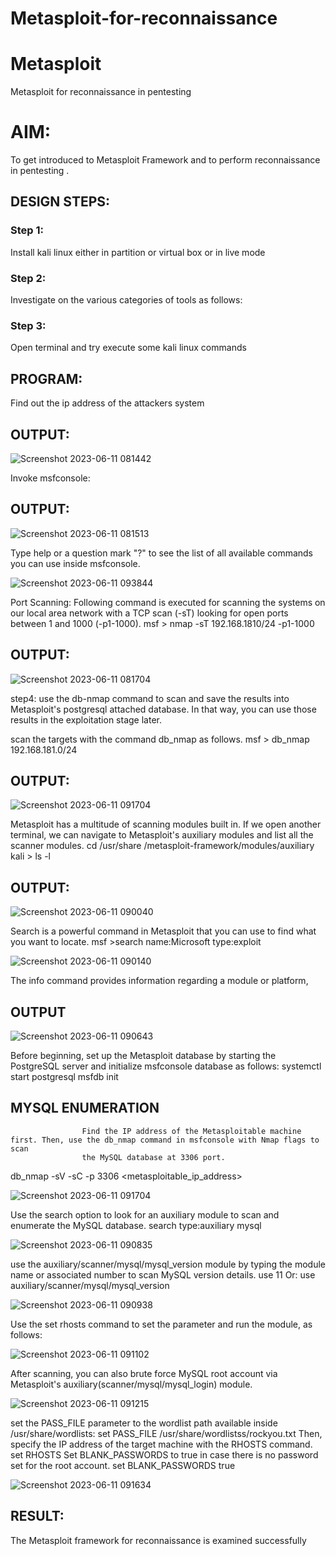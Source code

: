 # Metasploit-for-reconnaissance
# Metasploit
Metasploit for reconnaissance in pentesting

# AIM:

To get introduced to Metasploit Framework and to  perform reconnaissance  in pentesting .

## DESIGN STEPS:

### Step 1:

Install kali linux either in partition or virtual box or in live mode

### Step 2:

Investigate on the various categories of tools as follows:

### Step 3:

Open terminal and try execute some kali linux commands

## PROGRAM:
Find out the ip address of the attackers system

## OUTPUT:

![Screenshot 2023-06-11 081442](https://github.com/praveenst13/Metasploit-for-reconnaissance/assets/118787793/b4069541-3b92-4003-8b62-a8802181e4ba)


Invoke msfconsole:

## OUTPUT:

![Screenshot 2023-06-11 081513](https://github.com/praveenst13/Metasploit-for-reconnaissance/assets/118787793/329df4fa-d60d-40f0-b73f-99eb08ad34c3)



Type help or a question mark "?" to see the list of all available commands you can use inside msfconsole.


![Screenshot 2023-06-11 093844](https://github.com/praveenst13/Metasploit-for-reconnaissance/assets/118787793/28f8f4e2-1b2b-4f10-a526-f9ac1bbb5de6)


Port Scanning:
Following command is executed for scanning the systems on our local area network with a TCP scan (-sT) looking for open ports between 1 and 1000 (-p1-1000).
msf >  nmap -sT 192.168.1810/24 -p1-1000

## OUTPUT:


![Screenshot 2023-06-11 081704](https://github.com/praveenst13/Metasploit-for-reconnaissance/assets/118787793/6ca2d9ae-c61c-4533-95ce-d9ef2861573d)


step4:
use the db-nmap command to scan and save the results into Metasploit's postgresql attached database. In that way, you can use those results in the exploitation stage later.

scan the targets with the command db_nmap as follows.
msf > db_nmap 192.168.181.0/24
## OUTPUT:



![Screenshot 2023-06-11 091704](https://github.com/praveenst13/Metasploit-for-reconnaissance/assets/118787793/9118b2c2-ea43-4b64-bf5e-33616089e9b8)




Metasploit has a multitude of scanning modules built in. If we open another terminal, we can navigate to Metasploit's auxiliary modules and list all the scanner modules.
cd /usr/share /metasploit-framework/modules/auxiliary
kali > ls -l
## OUTPUT:


![Screenshot 2023-06-11 090040](https://github.com/praveenst13/Metasploit-for-reconnaissance/assets/118787793/8d6772bb-22fc-48ad-8ca6-bfaa916e8274)




Search is a powerful command in Metasploit that you can use to find what you want to locate. 
msf >search name:Microsoft type:exploit



![Screenshot 2023-06-11 090140](https://github.com/praveenst13/Metasploit-for-reconnaissance/assets/118787793/1eec15ac-f151-47b2-9b9b-08e4bd115b8f)


The info command provides information regarding a module or platform,

## OUTPUT

![Screenshot 2023-06-11 090643](https://github.com/praveenst13/Metasploit-for-reconnaissance/assets/118787793/d838ad1b-910b-473b-975c-1beb88a8e608)



Before beginning, set up the Metasploit database by starting the PostgreSQL server and initialize msfconsole database as follows:
systemctl start postgresql
msfdb init

## MYSQL ENUMERATION
                    Find the IP address of the Metasploitable machine first. Then, use the db_nmap command in msfconsole with Nmap flags to scan 
                    the MySQL database at 3306 port.
db_nmap -sV -sC -p 3306 <metasploitable_ip_address>



![Screenshot 2023-06-11 091704](https://github.com/praveenst13/Metasploit-for-reconnaissance/assets/118787793/3f864ba1-c0b9-4568-836b-2d567f63e98f)





Use the search option to look for an auxiliary module to scan and enumerate the MySQL database.
search type:auxiliary mysql


![Screenshot 2023-06-11 090835](https://github.com/praveenst13/Metasploit-for-reconnaissance/assets/118787793/05deb83c-a488-465e-98ee-83195e163903)





use the auxiliary/scanner/mysql/mysql_version module by typing the module name or associated number to scan MySQL version details.
use 11
Or:
use auxiliary/scanner/mysql/mysql_version



![Screenshot 2023-06-11 090938](https://github.com/praveenst13/Metasploit-for-reconnaissance/assets/118787793/88e8cbf7-1d72-4cdd-8fa3-01d5ddf2719a)






Use the set rhosts command to set the parameter and run the module, as follows:


![Screenshot 2023-06-11 091102](https://github.com/praveenst13/Metasploit-for-reconnaissance/assets/118787793/a3ddcc64-a0b7-4b62-9685-29b0e58fec8f)







After scanning, you can also brute force MySQL root account via Metasploit's auxiliary(scanner/mysql/mysql_login) module.


![Screenshot 2023-06-11 091215](https://github.com/praveenst13/Metasploit-for-reconnaissance/assets/118787793/b0f0a571-a306-4a0f-97d7-4bda19b1676c)









set the PASS_FILE parameter to the wordlist path available inside /usr/share/wordlists:
set PASS_FILE /usr/share/wordlistss/rockyou.txt
Then, specify the IP address of the target machine with the RHOSTS command.
set RHOSTS <metasploitable-ip-address>
Set BLANK_PASSWORDS to true in case there is no password set for the root account.
set BLANK_PASSWORDS true






![Screenshot 2023-06-11 091634](https://github.com/praveenst13/Metasploit-for-reconnaissance/assets/118787793/967aca0b-45b6-4e70-8a06-d611c11b1c0f)




## RESULT:
The Metasploit framework for reconnaissance is  examined successfully
